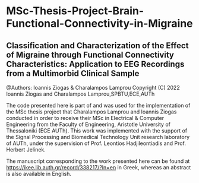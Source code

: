 # MSc-Thesis-Project-Brain-Functional-Connectivity-in-Migraine
Classification and Characterization of the Effect of Migraine through Functional Connectivity Characteristics: Application to EEG  Recordings from a Multimorbid Clinical Sample  
----------------------------------------------------------------------------------------------------------------- 
@Authors: Ioannis Ziogas &amp; Charalampos Lamprou Copyright (C) 2022 Ioannis Ziogas and Charalampos Lamprou,SPBTU,ECE,AUTh

The code presented here is part of and was used for the implementation of the MSc thesis project that Charalampos Lamprou and Ioannis Ziogas conducted in order to receive their MSc in Electrical & Computer Engineering from the Faculty of Engineering, Aristotle University of Thessaloniki (ECE AUTh). This work was implemented with the support of the Signal Processing and Biomedical Technology Unit research laboratory of AUTh, under the supervision of Prof. Leontios Hadjileontiadis and Prof. Herbert Jelinek. 

The manuscript corresponding to the work presented here can be found at https://ikee.lib.auth.gr/record/338217/?ln=en in Greek, whereas an abstract is also available in English.

